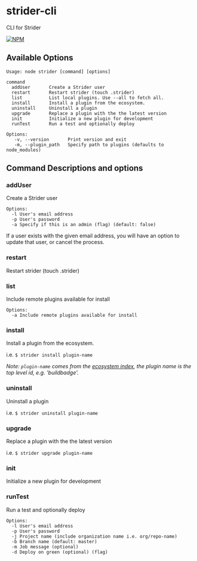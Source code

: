 strider-cli
===========

CLI for Strider

[![NPM](https://nodei.co/npm/strider-cli.png)](https://nodei.co/npm/strider-cli/)

## Available Options


```no-highlight
Usage: node strider [command] [options]

command
  addUser       Create a Strider user
  restart       Restart strider (touch .strider)
  list          List local plugins. Use --all to fetch all.
  install       Install a plugin from the ecosystem.
  uninstall     Uninstall a plugin
  upgrade       Replace a plugin with the the latest version
  init          Initialize a new plugin for development
  runTest       Run a test and optionally deploy

Options:
   -v, --version       Print version and exit
   -m, --plugin_path   Specify path to plugins (defaults to node_modules)
```

## Command Descriptions and options

### addUser

Create a Strider user

```
Options:
  -l User's email address
  -p User's password
  -a Specify if this is an admin (flag) (default: false)
```

If a user exists with the given email address, you will have an option to update
that user, or cancel the process.

### restart

Restart strider (touch .strider)

### list

Include remote plugins available for install

```
Options:
  -a Include remote plugins available for install
```

### install

Install a plugin from the ecosystem.

i.e. `$ strider install plugin-name`

_Note: `plugin-name` comes from the [ecosystem index](https://github.com/Strider-CD/ecosystem-index/blob/master/plugins.yml),
the plugin name is the top level id, e.g. 'buildbadge'._

### uninstall

Uninstall a plugin

i.e. `$ strider uninstall plugin-name`

### upgrade

Replace a plugin with the the latest version

i.e. `$ strider upgrade plugin-name`

### init

Initialize a new plugin for development

### runTest

Run a test and optionally deploy

```
Options:
  -l User's email address
  -p User's password
  -j Project name (include organization name i.e. org/repo-name)
  -b Branch name (default: master)
  -m Job message (optional)
  -d Deploy on green (optional) (flag)
```
